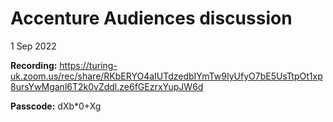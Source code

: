 # Accenture Audiences discussion

1 Sep 2022

**Recording:**
https://turing-uk.zoom.us/rec/share/RKbERYO4aIUTdzedbIYmTw9IyUfyO7bE5UsTtpOt1xp8ursYwMganl6T2k0vZddl.ze6fGEzrxYupJW6d 

**Passcode:** 
dXb*0+Xg
